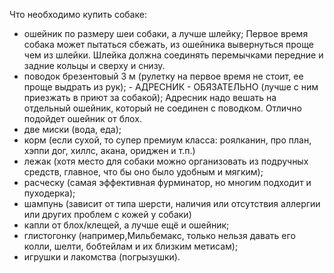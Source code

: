 Что необходимо купить собаке:
- ошейник по размеру шеи собаки, а лучше шлейку; Первое время собака может пытаться сбежать, из ошейника вывернуться проще чем из шлейки. Шлейка должна соединять перемычками передние и задние кольцы и сверху и снизу.
- поводок брезентовый 3 м (рулетку на первое время не стоит, ее проще выдрать из рук);
- АДРЕСНИК - ОБЯЗАТЕЛЬНО (лучше с ним приезжать в приют за собакой); Адресник надо вешать на отдельный ошейник, который не соединен с поводком. Отлично подойдет ошейник от блох.
- две миски (вода, еда); 
- корм (если сухой, то супер премиум класса: роялканин, про план, хэппи дог, хиллс, акана, ориджен и т.п.)
- лежак (хотя место для собаки можно организовать из подручных средств, главное, что бы оно было удобным и мягким);
- расческу (самая эффективная фурминатор, но многим подходит и пуходерка);
- шампунь (зависит от типа шерсти, наличия или отсутствия аллергии или других проблем с кожей у собаки)
- капли от блох/клещей, а лучше ещё и ошейник;
- глистогонку (например,Мильбемакс, только нельзя давать его колли, шелти, бобтейлам и их близким метисам);
- игрушки и лакомства (погрызушки).

